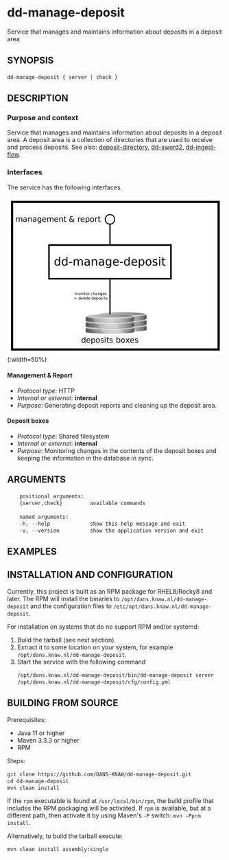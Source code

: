 dd-manage-deposit
=================

Service that manages and maintains information about deposits in a deposit area


SYNOPSIS
--------

    dd-manage-deposit { server | check }


DESCRIPTION
-----------

### Purpose and context
Service that manages and maintains information about deposits in a deposit area. A deposit area is a collection of directories
that are used to receive and process deposits. See also: [deposit-directory], [dd-sword2], [dd-ingest-flow].

### Interfaces

The service has the following interfaces.

![Overview](img/overview.png){:width=50%}

#### Management & Report

* _Protocol type_: HTTP
* _Internal or external_: **internal**
* _Purpose_: Generating deposit reports and cleaning up the deposit area.

#### Deposit boxes

* _Protocol type_: Shared filesystem
* _Internal or external_: **internal**
* _Purpose_: Monitoring changes in the contents of the deposit boxes and keeping the information in the database in sync.

ARGUMENTS
---------

        positional arguments:
        {server,check}         available commands
        
        named arguments:
        -h, --help             show this help message and exit
        -v, --version          show the application version and exit

EXAMPLES
--------

<!-- Add examples of invoking this module from the command line or via HTTP other interfaces -->
    

INSTALLATION AND CONFIGURATION
------------------------------
Currently, this project is built as an RPM package for RHEL8/Rocky8 and later. The RPM will install the binaries to
`/opt/dans.knaw.nl/dd-manage-deposit` and the configuration files to `/etc/opt/dans.knaw.nl/dd-manage-deposit`. 

For installation on systems that do no support RPM and/or systemd:

1. Build the tarball (see next section).
2. Extract it to some location on your system, for example `/opt/dans.knaw.nl/dd-manage-deposit`.
3. Start the service with the following command
   ```
   /opt/dans.knaw.nl/dd-manage-deposit/bin/dd-manage-deposit server /opt/dans.knaw.nl/dd-manage-deposit/cfg/config.yml 
   ```

BUILDING FROM SOURCE
--------------------
Prerequisites:

* Java 11 or higher
* Maven 3.3.3 or higher
* RPM

Steps:
    
    git clone https://github.com/DANS-KNAW/dd-manage-deposit.git
    cd dd-manage-deposit 
    mvn clean install

If the `rpm` executable is found at `/usr/local/bin/rpm`, the build profile that includes the RPM 
packaging will be activated. If `rpm` is available, but at a different path, then activate it by using
Maven's `-P` switch: `mvn -Pprm install`.

Alternatively, to build the tarball execute:

    mvn clean install assembly:single

[deposit-directory]: https://dans-knaw.github.io/dans-datastation-architecture/deposit-directory/
[dd-sword2]: https://dans-knaw.github.io/dans-datastation-architecture/#dd-sword2
[dd-ingest-flow]: https://dans-knaw.github.io/dans-datastation-architecture/#dd-ingest-flow
